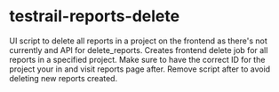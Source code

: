 # testrail-reports-delete
UI script to delete all reports in a project on the frontend as there's not currently and API for delete_reports. Creates frontend delete job for all reports in a specified project. Make sure to have the correct ID for the project your in and visit reports page after. Remove script after to avoid deleting new reports created. 


